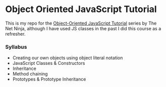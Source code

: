 # Object Oriented JavaScript Tutorial 

This is my repo for the [Object-Oriented JavaScript Tutorial](https://www.youtube.com/playlist?list=PL4cUxeGkcC9i5yvDkJgt60vNVWffpblB70) series by The Net Ninja, 
although I have used JS classes in the past I did this course as a refresher. 


### Syllabus

- Creating our own objects using object literal notation
- JavaScript Classes & Constructors
- Inheritance
- Method chaining
- Prototypes & Prototype Inheritance